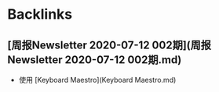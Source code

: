 
# Backlinks
## [周报Newsletter 2020-07-12 002期](周报Newsletter 2020-07-12 002期.md)
- 使用 [Keyboard Maestro](Keyboard Maestro.md)

